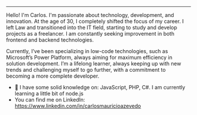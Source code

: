 
----

Hello! I'm Carlos.
I'm passionate about technology, development, and innovation. At the age of 30, I completely shifted the focus of my career. I left Law and transitioned into the IT field, starting to study and develop projects as a freelancer. I am constantly seeking improvement in both frontend and backend technologies.

Currently, I’ve been specializing in low-code technologies, such as Microsoft’s Power Platform, always aiming for maximum efficiency in solution development.
I’m a lifelong learner, always keeping up with new trends and challenging myself to go further, with a commitment to becoming a more complete developer.

- 🔭 I have some solid knowledge on: JavaScript, PHP, C#. I am currently learning a little bit of node.js
- You can find me on LinkedIn: https://www.linkedin.com/in/carlosmauricioazevedo
